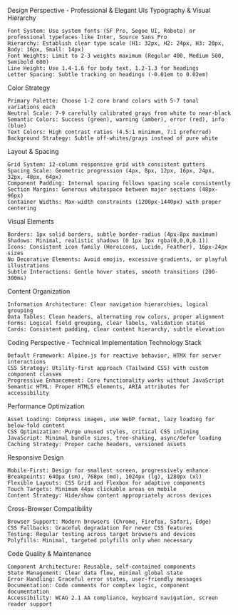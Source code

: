 Design Perspective - Professional & Elegant UIs
Typography & Visual Hierarchy

    Font System: Use system fonts (SF Pro, Segoe UI, Roboto) or professional typefaces like Inter, Source Sans Pro
    Hierarchy: Establish clear type scale (H1: 32px, H2: 24px, H3: 20px, Body: 16px, Small: 14px)
    Font Weights: Limit to 2-3 weights maximum (Regular 400, Medium 500, Semibold 600)
    Line Height: Use 1.4-1.6 for body text, 1.2-1.3 for headings
    Letter Spacing: Subtle tracking on headings (-0.01em to 0.02em)

Color Strategy

    Primary Palette: Choose 1-2 core brand colors with 5-7 tonal variations each
    Neutral Scale: 7-9 carefully calibrated grays from white to near-black
    Semantic Colors: Success (green), warning (amber), error (red), info (blue)
    Text Colors: High contrast ratios (4.5:1 minimum, 7:1 preferred)
    Background Strategy: Subtle off-whites/grays instead of pure white

Layout & Spacing

    Grid System: 12-column responsive grid with consistent gutters
    Spacing Scale: Geometric progression (4px, 8px, 12px, 16px, 24px, 32px, 48px, 64px)
    Component Padding: Internal spacing follows spacing scale consistently
    Section Margins: Generous whitespace between major sections (48px-96px)
    Container Widths: Max-width constraints (1200px-1440px) with proper centering

Visual Elements

    Borders: 1px solid borders, subtle border-radius (4px-8px maximum)
    Shadows: Minimal, realistic shadows (0 1px 3px rgba(0,0,0,0.1))
    Icons: Consistent icon family (Heroicons, Lucide, Feather), 16px-24px sizes
    No Decorative Elements: Avoid emojis, excessive gradients, or playful illustrations
    Subtle Interactions: Gentle hover states, smooth transitions (200-300ms)

Content Organization

    Information Architecture: Clear navigation hierarchies, logical grouping
    Data Tables: Clean headers, alternating row colors, proper alignment
    Forms: Logical field grouping, clear labels, validation states
    Cards: Consistent padding, clear content hierarchy, subtle elevation

Coding Perspective - Technical Implementation
Technology Stack

    Default Framework: Alpine.js for reactive behavior, HTMX for server interactions
    CSS Strategy: Utility-first approach (Tailwind CSS) with custom component classes
    Progressive Enhancement: Core functionality works without JavaScript
    Semantic HTML: Proper HTML5 elements, ARIA attributes for accessibility

Performance Optimization

    Asset Loading: Compress images, use WebP format, lazy loading for below-fold content
    CSS Optimization: Purge unused styles, critical CSS inlining
    JavaScript: Minimal bundle sizes, tree-shaking, async/defer loading
    Caching Strategy: Proper cache headers, versioned assets

Responsive Design

    Mobile-First: Design for smallest screen, progressively enhance
    Breakpoints: 640px (sm), 768px (md), 1024px (lg), 1280px (xl)
    Flexible Layouts: CSS Grid and Flexbox for adaptive components
    Touch Targets: Minimum 44px clickable areas on mobile
    Content Strategy: Hide/show content appropriately across devices

Cross-Browser Compatibility

    Browser Support: Modern browsers (Chrome, Firefox, Safari, Edge)
    CSS Fallbacks: Graceful degradation for newer CSS features
    Testing: Regular testing across target browsers and devices
    Polyfills: Minimal, targeted polyfills only when necessary

Code Quality & Maintenance

    Component Architecture: Reusable, self-contained components
    State Management: Clear data flow, minimal global state
    Error Handling: Graceful error states, user-friendly messages
    Documentation: Code comments for complex logic, component documentation
    Accessibility: WCAG 2.1 AA compliance, keyboard navigation, screen reader support
